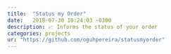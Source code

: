 ```yaml
---
title:  "Status my Order"
date:   2018-07-30 10:24:03 -0300
description: 📈 Informs the status of your order
categories: projects
ur: "https://github.com/oguhpereira/statusmyorder"
---
```


[jekyll-docs]: https://jekyllrb.com/docs/home
[jekyll-gh]:   https://github.com/jekyll/jekyll
[jekyll-talk]: https://talk.jekyllrb.com/
